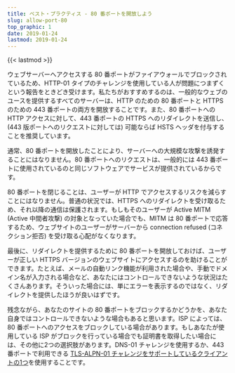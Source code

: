 ```yaml
---
title: ベスト・プラクティス - 80 番ポートを開放しよう
slug: allow-port-80
top_graphic: 1
date: 2019-01-24
lastmod: 2019-01-24
---
```


{{< lastmod >}}

ウェブサーバーへアクセスする 80 番ポートがファイアウォールでブロックされているため、HTTP-01 タイプのチャレンジを使用している人が問題につまずくという報告をときどき受けます。私たちがおすすめするのは、一般的なウェブのユースを提供するすべてのサーバーは、HTTP のための 80 番ポートと HTTPS のための 443 番ポートの両方を開放することです。また、80 番ポートへの HTTP アクセスに対して、443 番ポートの HTTPS へのリダイレクトを送信し、(443 版ポートへのリクエストに対しては) 可能ならば HSTS ヘッダを付与することを推奨しています。

通常、80 番ポートを開放したことにより、サーバーへの大規模な攻撃を誘発することにはなりません。80 番ポートへのリクエストは、一般的には 443 番ポートに使用されているのと同じソフトウェアでサービスが提供されているからです。

80 番ポートを閉じることは、ユーザーが HTTP でアクセスするリスクを減らすことにはなりません。普通の状況では、HTTPS へのリダイレクトを受け取るため、それ以降の通信は保護されます。もしもそのユーザーが Active MITM (Active 中間者攻撃) の対象となっていた場合でも、MITM は 80 番ポートで応答するため、ウェブサイトのユーザーがサーバーから connection refused (コネクション拒否) を受け取る心配がなくなります。

最後に、リダイレクトを提供するために 80 番ポートを開放しておけば、ユーザーが正しい HTTPS バージョンのウェブサイトにアクセスするのを助けることができます。たとえば、メールの自動リンク機能が利用された場合や、手動でドメイン名が入力される場合など、あなたにはコントロールできないような状況はたくさんあります。そういった場合には、単にエラーを表示するのではなく、リダイレクトを提供したほうが良いはずです。

残念ながら、あなたのサイトの 80 番ポートをブロックするかどうかを、あなた自身ではコントロールできないような場合もあると思います。ISP によっては、80 番ポートへのアクセスをブロックしている場合があります。もしあなたが使用している ISP がブロックを行っている場合でも証明書を取得したい場合には、その他に2つの選択肢があります。DNS-01 チャレンジを使用するか、443番ポートで利用できる [TLS-ALPN-01 チャレンジをサポートしているクライアントの1つ](https://community.letsencrypt.org/t/which-client-support-tls-alpn-challenge/75859/2)を使用することです。
